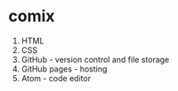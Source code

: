 # comix

1. HTML
2. CSS
3. GitHub - version control and file storage
4. GitHub pages - hosting
5. Atom - code editor
